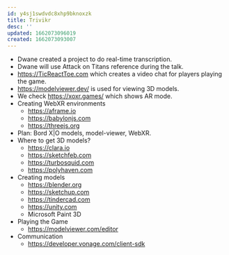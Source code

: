 ```yaml
---
id: y4sj1swdvdc8xhp9bknoxzk
title: Trivikr
desc: ''
updated: 1662073096019
created: 1662073093007
---
```


- Dwane created a project to do real-time transcription.
- Dwane will use Attack on Titans reference during the talk.
- https://TicReactToe.com which creates a video chat for players playing the game.
- https://modelviewer.dev/ is used for viewing 3D models.
- We check https://xoxr.games/ which shows AR mode.
- Creating WebXR environments
  - https://aframe.io
  - https://babylonjs.com
  - https://threejs.org
- Plan: Bord X|O models, model-viewer, WebXR. 
- Where to get 3D models?
  - https://clara.io
  - https://sketchfeb.com
  - https://turbosquid.com
  - https://polyhaven.com
- Creating models
  - https://blender.org
  - https://sketchup.com
  - https://tindercad.com
  - https://unity.com
  - Microsoft Paint 3D
- Playing the Game
  - https://modelviewer.com/editor
- Communication
  - https://developer.vonage.com/client-sdk